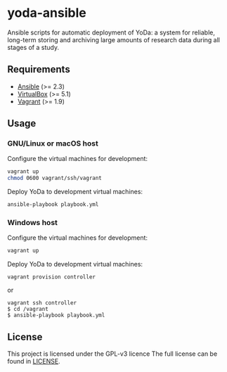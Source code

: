yoda-ansible
============
Ansible scripts for automatic deployment of YoDa: a system for reliable, long-term storing and archiving large amounts of research data during all stages of a study.

Requirements
------------
* [Ansible](https://docs.ansible.com/ansible/intro_installation.html) (>= 2.3)
* [VirtualBox](https://www.virtualbox.org/manual/ch02.html) (>= 5.1)
* [Vagrant](https://www.vagrantup.com/docs/installation/) (>= 1.9)

Usage
-----

### GNU/Linux or macOS host
Configure the virtual machines for development:
```bash
vagrant up
chmod 0600 vagrant/ssh/vagrant
```

Deploy YoDa to development virtual machines:
```bash
ansible-playbook playbook.yml
```

### Windows host
Configure the virtual machines for development:
```bash
vagrant up
```

Deploy YoDa to development virtual machines:
```
vagrant provision controller
```
or
```
vagrant ssh controller
$ cd /vagrant
$ ansible-playbook playbook.yml
```

License
-------
This project is licensed under the GPL-v3 licence
The full license can be found in [LICENSE](LICENSE).
